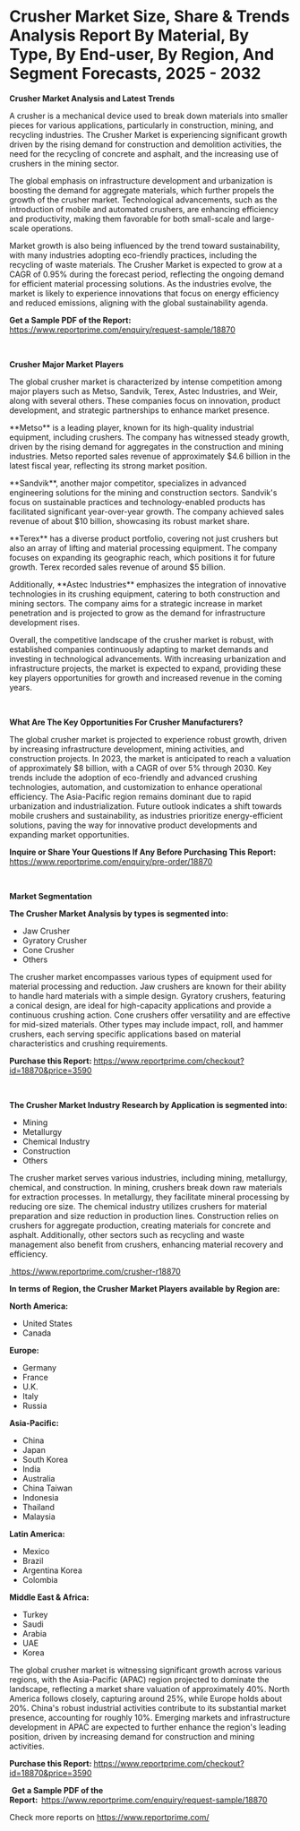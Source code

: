 <p><h1>Crusher Market Size, Share & Trends Analysis Report By Material, By Type, By End-user, By Region, And Segment Forecasts, 2025 - 2032</h1></p><p><strong>Crusher Market Analysis and Latest Trends</strong></p>
<p><p>A crusher is a mechanical device used to break down materials into smaller pieces for various applications, particularly in construction, mining, and recycling industries. The Crusher Market is experiencing significant growth driven by the rising demand for construction and demolition activities, the need for the recycling of concrete and asphalt, and the increasing use of crushers in the mining sector. </p><p>The global emphasis on infrastructure development and urbanization is boosting the demand for aggregate materials, which further propels the growth of the crusher market. Technological advancements, such as the introduction of mobile and automated crushers, are enhancing efficiency and productivity, making them favorable for both small-scale and large-scale operations.</p><p>Market growth is also being influenced by the trend toward sustainability, with many industries adopting eco-friendly practices, including the recycling of waste materials. The Crusher Market is expected to grow at a CAGR of 0.95% during the forecast period, reflecting the ongoing demand for efficient material processing solutions. As the industries evolve, the market is likely to experience innovations that focus on energy efficiency and reduced emissions, aligning with the global sustainability agenda.</p></p>
<p><strong>Get a Sample PDF of the Report:&nbsp;</strong> <a href="https://www.reportprime.com/enquiry/request-sample/18870?utm_campaign=3500&utm_medium=2&utm_source=Github&utm_content=ia&utm_term=19032025&utm_id=crusher">https://www.reportprime.com/enquiry/request-sample/18870</a></p>
<p>&nbsp;</p>
<p><strong>Crusher Major Market Players</strong></p>
<p><p>The global crusher market is characterized by intense competition among major players such as Metso, Sandvik, Terex, Astec Industries, and Weir, along with several others. These companies focus on innovation, product development, and strategic partnerships to enhance market presence.</p><p>**Metso** is a leading player, known for its high-quality industrial equipment, including crushers. The company has witnessed steady growth, driven by the rising demand for aggregates in the construction and mining industries. Metso reported sales revenue of approximately $4.6 billion in the latest fiscal year, reflecting its strong market position.</p><p>**Sandvik**, another major competitor, specializes in advanced engineering solutions for the mining and construction sectors. Sandvik's focus on sustainable practices and technology-enabled products has facilitated significant year-over-year growth. The company achieved sales revenue of about $10 billion, showcasing its robust market share.</p><p>**Terex** has a diverse product portfolio, covering not just crushers but also an array of lifting and material processing equipment. The company focuses on expanding its geographic reach, which positions it for future growth. Terex recorded sales revenue of around $5 billion.</p><p>Additionally, **Astec Industries** emphasizes the integration of innovative technologies in its crushing equipment, catering to both construction and mining sectors. The company aims for a strategic increase in market penetration and is projected to grow as the demand for infrastructure development rises.</p><p>Overall, the competitive landscape of the crusher market is robust, with established companies continuously adapting to market demands and investing in technological advancements. With increasing urbanization and infrastructure projects, the market is expected to expand, providing these key players opportunities for growth and increased revenue in the coming years.</p></p>
<p>&nbsp;</p>
<p><strong>What Are The Key Opportunities For Crusher Manufacturers?</strong></p>
<p><p>The global crusher market is projected to experience robust growth, driven by increasing infrastructure development, mining activities, and construction projects. In 2023, the market is anticipated to reach a valuation of approximately $8 billion, with a CAGR of over 5% through 2030. Key trends include the adoption of eco-friendly and advanced crushing technologies, automation, and customization to enhance operational efficiency. The Asia-Pacific region remains dominant due to rapid urbanization and industrialization. Future outlook indicates a shift towards mobile crushers and sustainability, as industries prioritize energy-efficient solutions, paving the way for innovative product developments and expanding market opportunities.</p></p>
<p><strong>Inquire or Share Your Questions If Any Before Purchasing This Report:</strong> <a href="https://www.reportprime.com/enquiry/pre-order/18870?utm_campaign=3500&utm_medium=2&utm_source=Github&utm_content=ia&utm_term=19032025&utm_id=crusher">https://www.reportprime.com/enquiry/pre-order/18870</a></p>
<p>&nbsp;</p>
<p><strong>Market Segmentation</strong></p>
<p><strong>The Crusher Market Analysis by types is segmented into:</strong></p>
<p><ul><li>Jaw Crusher</li><li>Gyratory Crusher</li><li>Cone Crusher</li><li>Others</li></ul></p>
<p><p>The crusher market encompasses various types of equipment used for material processing and reduction. Jaw crushers are known for their ability to handle hard materials with a simple design. Gyratory crushers, featuring a conical design, are ideal for high-capacity applications and provide a continuous crushing action. Cone crushers offer versatility and are effective for mid-sized materials. Other types may include impact, roll, and hammer crushers, each serving specific applications based on material characteristics and crushing requirements.</p></p>
<p><strong>Purchase this Report:&nbsp;</strong><a href="https://www.reportprime.com/checkout?id=18870&price=3590&utm_campaign=3500&utm_medium=2&utm_source=Github&utm_content=ia&utm_term=19032025&utm_id=crusher">https://www.reportprime.com/checkout?id=18870&price=3590</a></p>
<p>&nbsp;</p>
<p><strong>The Crusher Market Industry Research by Application is segmented into:</strong></p>
<p><ul><li>Mining</li><li>Metallurgy</li><li>Chemical Industry</li><li>Construction</li><li>Others</li></ul></p>
<p><p>The crusher market serves various industries, including mining, metallurgy, chemical, and construction. In mining, crushers break down raw materials for extraction processes. In metallurgy, they facilitate mineral processing by reducing ore size. The chemical industry utilizes crushers for material preparation and size reduction in production lines. Construction relies on crushers for aggregate production, creating materials for concrete and asphalt. Additionally, other sectors such as recycling and waste management also benefit from crushers, enhancing material recovery and efficiency.</p></p>
<p><a href="https://www.reportprime.com/crusher-r18870?utm_campaign=3500&utm_medium=2&utm_source=Github&utm_content=ia&utm_term=19032025&utm_id=crusher">&nbsp;https://www.reportprime.com/crusher-r18870</a></p>
<p><strong>In terms of Region, the Crusher Market Players available by Region are:</strong></p>
<p>
    <p> <strong> North America: </strong>
        <ul>
            <li>United States</li>
            <li>Canada</li>
        </ul>
        </p> 
    <p> <strong> Europe: </strong>
        <ul>
            <li>Germany</li>
            <li>France</li>
            <li>U.K.</li>
            <li>Italy</li>
            <li>Russia</li>
        </ul>
        </p> 
    <p> <strong> Asia-Pacific: </strong>
        <ul>
            <li>China</li>
            <li>Japan</li>
            <li>South Korea</li>
            <li>India</li>
            <li>Australia</li>
            <li>China Taiwan</li>
            <li>Indonesia</li>
            <li>Thailand</li>
            <li>Malaysia</li>
        </ul>
        </p> 
    <p> <strong> Latin America: </strong>
        <ul>
            <li>Mexico</li>
            <li>Brazil</li>
            <li>Argentina Korea</li>
            <li>Colombia</li>
        </ul>
        </p> 
    <p> <strong> Middle East & Africa: </strong>
        <ul>
            <li>Turkey</li>
            <li>Saudi</li>
            <li>Arabia</li>
            <li>UAE</li>
            <li>Korea</li>
        </ul>
    </p>
    </p>
<p><p>The global crusher market is witnessing significant growth across various regions, with the Asia-Pacific (APAC) region projected to dominate the landscape, reflecting a market share valuation of approximately 40%. North America follows closely, capturing around 25%, while Europe holds about 20%. China's robust industrial activities contribute to its substantial market presence, accounting for roughly 10%. Emerging markets and infrastructure development in APAC are expected to further enhance the region's leading position, driven by increasing demand for construction and mining activities.</p></p>
<p><strong>Purchase this Report: </strong><a href="https://www.reportprime.com/checkout?id=18870&price=3590&utm_campaign=3500&utm_medium=2&utm_source=Github&utm_content=ia&utm_term=19032025&utm_id=crusher">https://www.reportprime.com/checkout?id=18870&price=3590</a></p>
<p>&nbsp;<strong>Get a Sample PDF of the Report:&nbsp;&nbsp;</strong><a href="https://www.reportprime.com/enquiry/request-sample/18870?utm_campaign=3500&utm_medium=2&utm_source=Github&utm_content=ia&utm_term=19032025&utm_id=crusher">https://www.reportprime.com/enquiry/request-sample/18870</a></p>
<p><strong></strong></p>
<p>Check more reports on <a href="https://www.reportprime.com/?utm_campaign=3500&utm_medium=2&utm_source=Github&utm_content=ia&utm_term=19032025&utm_id=crusher">https://www.reportprime.com/</a></p>